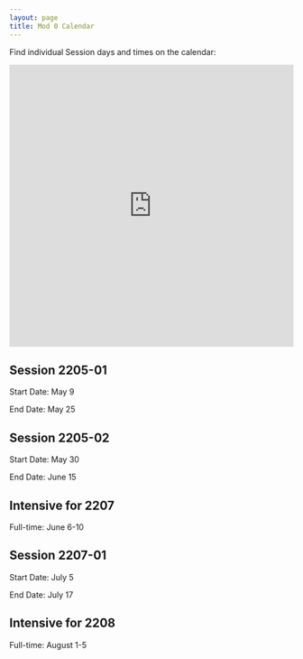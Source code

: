 ```yaml
---
layout: page
title: Mod 0 Calendar
---
```


Find individual Session days and times on the calendar: 

<iframe src="https://calendar.google.com/calendar/embed?src=casimircreative.com_12p4693hmer1orcepp74vg77pg%40group.calendar.google.com&ctz=America%2FDenver" style="border: 0" width="100%" height="500" frameborder="0" scrolling="yes"></iframe>

## Session 2205-01

Start Date: May 9

End Date: May 25

## Session 2205-02

Start Date: May 30

End Date: June 15

## Intensive for 2207

Full-time: June 6-10

## Session 2207-01

Start Date: July 5

End Date: July 17

## Intensive for 2208

Full-time: August 1-5

<br>
<br>
<br>
<br>